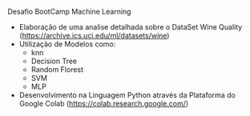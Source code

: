 Desafio BootCamp Machine Learning

- Elaboração de uma analise detalhada sobre o DataSet Wine Quality (https://archive.ics.uci.edu/ml/datasets/wine) 
- Utilização de Modelos como:
  - knn
  - Decision Tree
  - Random Florest
  - SVM
  - MLP
- Desenvolvimento na Linguagem Python através da Plataforma do Google Colab (https://colab.research.google.com/)
